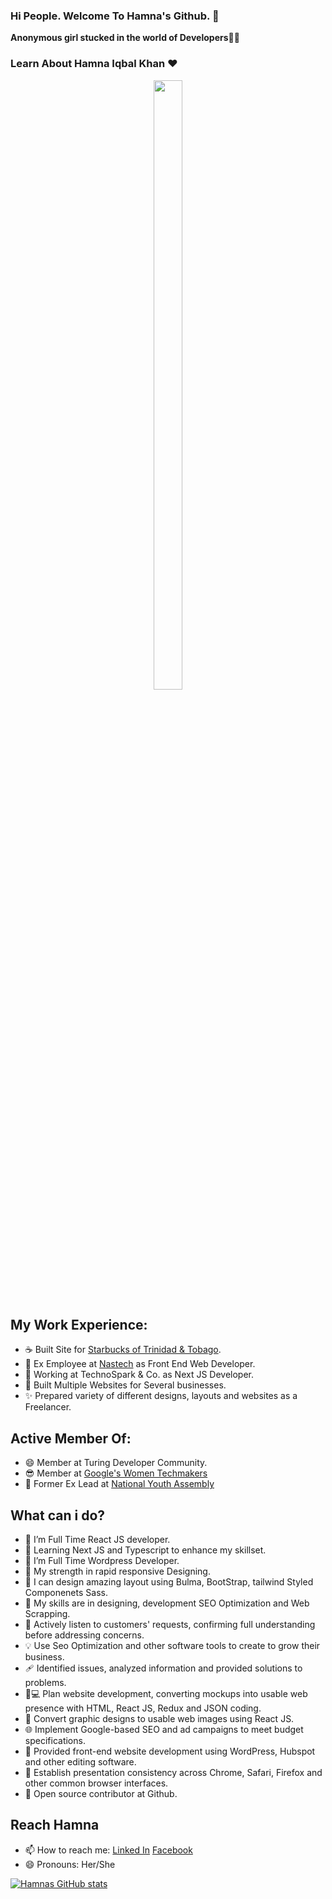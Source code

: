 ### Hi People. Welcome To Hamna's Github. 👋


 **Anonymous girl stucked in the world of Developers**🙋💃
### Learn About Hamna Iqbal Khan ❤️
<p align= "center">
<img src="https://user-images.githubusercontent.com/76257857/155509051-14e574d8-2afe-4101-a556-d0ec15f7b8b1.jpg" width=30% height=50%>
  </p>
  
 ## My Work Experience:
- ☕ Built Site for [Starbucks of Trinidad & Tobago](https://www.starbucks.tt/).
- 🙋 Ex Employee at [Nastech](https://nastechgroup.com/) as Front End Web Developer.
- 🙋 Working at TechnoSpark & Co. as Next JS Developer.
- 🚀 Built Multiple Websites for Several businesses.
- ✨ Prepared variety of different designs, layouts and websites as a Freelancer.

## Active Member Of:
- 😄 Member at Turing Developer Community.
- 😎  Member at [Google's Women Techmakers](https://www.womentechmakers.com/)
- 🙋 Former Ex Lead at [National Youth Assembly](https://www.nya.com.pk/)

## What can i do? 
- 🌱 I’m Full Time React JS developer.
- 🌱 Learning Next JS and Typescript to enhance my skillset.
- 🙌 I’m Full Time Wordpress Developer.
- 💪 My strength in rapid responsive Designing.
- 🎨 I can design amazing layout using Bulma, BootStrap, tailwind Styled Componenets  Sass.
- 👯 My skills are in designing, development SEO Optimization and Web Scrapping. 
- 📝 Actively listen to customers' requests, confirming full understanding before addressing concerns.
- 💡  Use Seo Optimization and other software tools to create to grow their business.
- 🩹 Identified issues, analyzed information and provided solutions to problems.
- 🧑💻 Plan website development, converting mockups into usable web presence with HTML, React JS, Redux and JSON coding.
- 🔨 Convert graphic designs to usable web images using React JS.
- 🌐 Implement Google-based SEO and ad campaigns to meet budget specifications.
- 🐛 Provided front-end website development using WordPress, Hubspot and other editing software.
- 🧐 Establish presentation consistency across Chrome, Safari, Firefox and other common browser interfaces.
- 👻 Open source contributor at Github.

## Reach Hamna
- 📫 How to reach me: [Linked In](https://www.linkedin.com/in/hamnaiqbalkhan/) [Facebook](https://www.facebook.com/HamnaKhanIqbal/)
- 😄 Pronouns: Her/She



[![Hamnas GitHub stats](https://github-readme-stats.vercel.app/api?username=Hamnaiqbal)](https://github.com/Hamnaiqbal/github-readme-stats)
